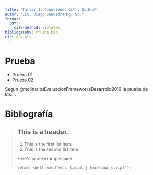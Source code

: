```yaml
---
title: "Taller 1: Conociendo Git y Github"
autor: "Lic. Diego Saavedra Mg. Sc."
format:
  pdf: 
    cite-method: biblatex
bibliography: Prueba.bib
cls: apa.cls
---
```


# Prueba

- Prueba 01
- Prueba 02

Segun @molinariosEvaluacionFrameworksDesarrollo2016 la prueba de los....


# Bibliografía

> ## This is a header.
> 
> 1.   This is the first list item.
> 2.   This is the second list item.
> 
> Here's some example code:
> 
>     return shell_exec("echo $input | $markdown_script");
